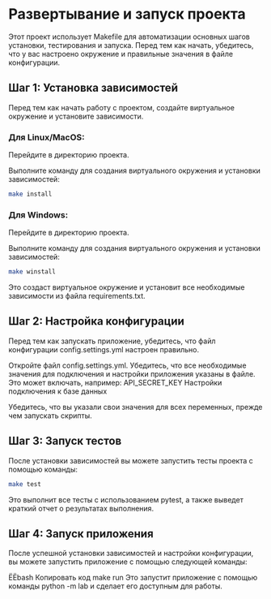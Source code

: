 # Развертывание и запуск проекта

Этот проект использует Makefile для автоматизации основных шагов установки, тестирования и запуска. Перед тем как начать, убедитесь, что у вас настроено окружение и правильные значения в файле конфигурации.

## Шаг 1: Установка зависимостей
Перед тем как начать работу с проектом, создайте виртуальное окружение и установите зависимости.

### Для Linux/MacOS:
Перейдите в директорию проекта.

Выполните команду для создания виртуального окружения и установки зависимостей:

```bash
make install
```
### Для Windows:
Перейдите в директорию проекта.

Выполните команду для создания виртуального окружения и установки зависимостей:

```bash
make winstall
```
Это создаст виртуальное окружение и установит все необходимые зависимости из файла requirements.txt.

## Шаг 2: Настройка конфигурации
Перед тем как запускать приложение, убедитесь, что файл конфигурации config.settings.yml настроен правильно.

Откройте файл config.settings.yml.
Убедитесь, что все необходимые значения для подключения и настройки приложения указаны в файле. Это может включать, например:
API_SECRET_KEY
Настройки подключения к базе данных

Убедитесь, что вы указали свои значения для всех переменных, прежде чем запускать скрипты.

## Шаг 3: Запуск тестов
После установки зависимостей вы можете запустить тесты проекта с помощью команды:

```bash
make test
```
Это выполнит все тесты с использованием pytest, а также выведет краткий отчет о результатах выполнения.

## Шаг 4: Запуск приложения
После успешной установки зависимостей и настройки конфигурации, вы можете запустить приложение с помощью следующей команды:

ЁЁbash
Копировать код
make run
Это запустит приложение с помощью команды python -m lab и сделает его доступным для работы.